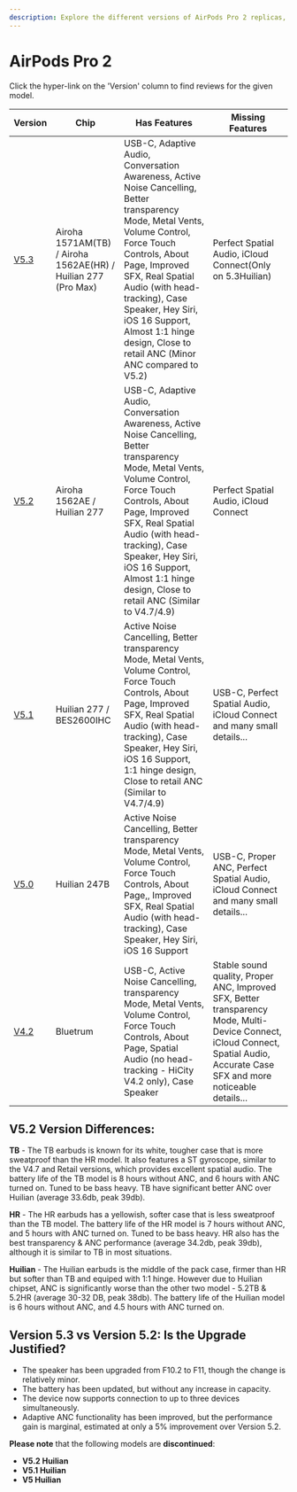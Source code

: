 ```yaml
---
description: Explore the different versions of AirPods Pro 2 replicas, including their chip, features, and missing features. Click on the version hyperlinks to find reviews for each model.
---
```


# AirPods Pro 2

Click the hyper-link on the 'Version' column to find reviews for the given model.

| Version                                                              | Chip                        | Has Features                                                                                                                                                                                                                                                                                                                              | Missing Features                                                                                                                                                                |
|----------------------------------------------------------------------|-----------------------------|-------------------------------------------------------------------------------------------------------------------------------------------------------------------------------------------------------------------------------------------------------------------------------------------------------------------------------------------|---------------------------------------------------------------------------------------------------------------------------------------------------------------------------------|
| [V5.3](https://www.reddit.com/r/AirReps/search?q=v5.3&restrict_sr=1) | Airoha 1571AM(TB) / Airoha 1562AE(HR) / Huilian 277 (Pro Max)              | USB-C, Adaptive Audio, Conversation Awareness, Active Noise Cancelling, Better transparency Mode, Metal Vents, Volume Control, Force Touch Controls, About Page, Improved SFX, Real Spatial Audio (with head-tracking), Case Speaker, Hey Siri, iOS 16 Support, Almost 1:1 hinge design, Close to retail ANC (Minor ANC compared to V5.2) | Perfect Spatial Audio, iCloud Connect(Only on 5.3Huilian)                                                                                                                                           |
| [V5.2](https://www.reddit.com/r/AirReps/search?q=v5.2&restrict_sr=1) | Airoha 1562AE / Huilian 277 | USB-C, Adaptive Audio, Conversation Awareness, Active Noise Cancelling, Better transparency Mode, Metal Vents, Volume Control, Force Touch Controls, About Page, Improved SFX, Real Spatial Audio (with head-tracking), Case Speaker, Hey Siri, iOS 16 Support, Almost 1:1 hinge design, Close to retail ANC (Similar to V4.7/4.9)        | Perfect Spatial Audio, iCloud Connect                                                                                                                                           |
| [V5.1](https://www.reddit.com/r/AirReps/search?q=v5.1&restrict_sr=1) | Huilian 277 / BES2600IHC    | Active Noise Cancelling, Better transparency Mode, Metal Vents, Volume Control, Force Touch Controls, About Page, Improved SFX, Real Spatial Audio (with head-tracking), Case Speaker, Hey Siri, iOS 16 Support, 1:1 hinge design, Close to retail ANC (Similar to V4.7/4.9)                                                              | USB-C, Perfect Spatial Audio, iCloud Connect and many small details...                                                                                                          |
| [V5.0](https://www.reddit.com/r/AirReps/search?q=v5.0&restrict_sr=1) | Huilian 247B                | Active Noise Cancelling, Better transparency Mode, Metal Vents, Volume Control, Force Touch Controls, About Page,, Improved SFX, Real Spatial Audio (with head-tracking), Case Speaker, Hey Siri, iOS 16 Support                                                                                                                          | USB-C, Proper ANC, Perfect Spatial Audio, iCloud Connect and many small details...                                                                                              |
| [V4.2](https://www.reddit.com/r/AirReps/search?q=v4.2&restrict_sr=1) | Bluetrum                    | USB-C, Active Noise Cancelling, transparency Mode, Metal Vents, Volume Control, Force Touch Controls, About Page, Spatial Audio (no head-tracking - HiCity V4.2 only), Case Speaker                                                                                                                                                       | Stable sound quality, Proper ANC, Improved SFX, Better transparency Mode, Multi-Device Connect, iCloud Connect, Spatial Audio, Accurate Case SFX and more noticeable details... |

## V5.2 Version Differences:

**TB** - The TB earbuds is known for its white, tougher case that is more sweatproof than the HR model. It also features a ST gyroscope, similar to the V4.7 and Retail versions, which provides excellent spatial audio. The battery life of the TB model is 8 hours without ANC, and 6 hours with ANC turned on. Tuned to be bass heavy. TB have significant better ANC over Huilian (average 33.6db, peak 39db).

**HR** - The HR earbuds has a yellowish, softer case that is less sweatproof than the TB model.  The battery life of the HR model is 7 hours without ANC, and 5 hours with ANC turned on. Tuned to be bass heavy. HR also has the best transparency & ANC performance (average 34.2db, peak 39db), although it is similar to TB in most situations. 

**Huilian** - The Huilian earbuds is the middle of the pack case, firmer than HR but softer than TB and equiped with 1:1 hinge. However due to Huilian chipset, ANC is significantly worse than the other two model - 5.2TB & 5.2HR (average 30-32 DB, peak 38db). The battery life of the Huilian model is 6 hours without ANC, and 4.5 hours with ANC turned on.


## Version 5.3 vs Version 5.2: Is the Upgrade Justified?

- The speaker has been upgraded from F10.2 to F11, though the change is relatively minor.
- The battery has been updated, but without any increase in capacity.
- The device now supports connection to up to three devices simultaneously.
- Adaptive ANC functionality has been improved, but the performance gain is marginal, estimated at only a 5% improvement over Version 5.2.

**Please note** that the following models are **discontinued**:

- **V5.2 Huilian**
- **V5.1 Huilian**
- **V5 Huilian**
